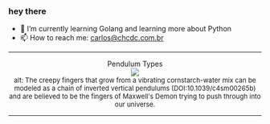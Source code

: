 ### hey there 

- :seedling: I’m currently learning Golang and learning more about Python
- :mailbox: How to reach me: carlos@chcdc.com.br


---


<!-- xkcd -->
<p align="center">Pendulum Types</br><img src=https://imgs.xkcd.com/comics/pendulum_types.png></br><font size =2>alt: The creepy fingers that grow from a vibrating cornstarch-water mix can be modeled as a chain of inverted vertical pendulums (DOI:10.1039/c4sm00265b) and are believed to be the fingers of Maxwell's Demon trying to push through into our universe.</br></font></p></table></p> 


<!-- xkcd -->
---
